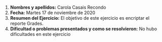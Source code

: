 1. **Nombres y apellidos:** Carola Casais Recondo   
2. **Fecha:** Martes 17 de noviembre de 2020
3. **Resumen del Ejercicio:**  El objetivo de este ejercicio es encriptar el reporte Grades.
4. **Dificultad o problemas presentados y como se resolvieron:** No hubo dificultades en este ejercicio
